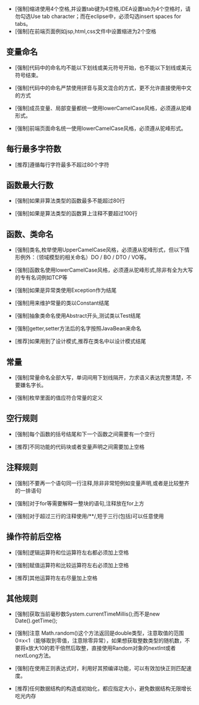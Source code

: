 
* [强制]缩进使用4个空格,并设置tab键为4空格,IDEA设置tab为4个空格时，请勿勾选Use tab character；而在eclipse中，必须勾选insert spaces for tabs。
* [强制]在前端页面例如jsp,html,css文件中设置缩进为2个空格

## 变量命名

* [强制]代码中的命名均不能以下划线或美元符号开始，也不能以下划线或美元符号结束。

* [强制]代码中的命名严禁使用拼音与英文混合的方式，更不允许直接使用中文的方式

* [强制]成员变量、局部变量都统一使用lowerCamelCase风格，必须遵从驼峰形式。

* [强制]前端页面命名统一使用lowerCamelCase风格，必须遵从驼峰形式。

## 每行最多字符数

* [推荐]遵循每行字符最多不超过80个字符

## 函数最大行数

* [强制]如果非算法类型的函数最多不能超过80行

* [强制]如果是算法类型的函数算上注释不要超过100行

## 函数、类命名

* [强制]类名,枚举使用UpperCamelCase风格，必须遵从驼峰形式，但以下情形例外：（领域模型的相关命名）DO / BO / DTO / VO等。

* [强制]函数名使用lowerCamelCase风格，必须遵从驼峰形式,除非有全为大写的专有名词例如TCP等

* [强制]如果是异常类使用Exception作为结尾

* [强制]用来维护常量的类以Constant结尾

* [强制]抽象类命名使用Abstract开头,测试类以Test结尾
* [强制]getter,setter方法后的名字按照JavaBean来命名

* [推荐]如果用到了设计模式,推荐在类名中以设计模式结尾

## 常量

* [强制]常量命名全部大写，单词间用下划线隔开，力求语义表达完整清楚，不要嫌名字长。

* [强制]枚举里面的值应符合常量的定义

## 空行规则

* [强制]每个函数的括号结尾和下一个函数之间需要有一个空行

* [推荐]不同功能的代码块或者变量声明之间需要加上空格

## 注释规则

* [强制]不要再一个语句同一行注释,除非非常短例如变量声明,或者是比较整齐的一排语句

* [强制]对于for等需要解释一整块的语句,注释放在for上方

* [强制]对于超过三行的注释使用/**/,短于三行(包括)可以任意使用

## 操作符前后空格

* [强制]逻辑运算符和位运算符左右都必须加上空格

* [强制]赋值运算符和比较运算符左右必须加上空格

* [推荐]其他运算符左右尽量加上空格

## 其他规则

* [强制]获取当前毫秒数System.currentTimeMillis();而不是new Date().getTime();

* [强制]注意 Math.random()这个方法返回是double类型，注意取值的范围 0≤x<1（能够取到零值，注意除零异常），如果想获取整数类型的随机数，不要将x放大10的若干倍然后取整，直接使用Random对象的nextInt或者nextLong方法。

* [强制]在使用正则表达式时，利用好其预编译功能，可以有效加快正则匹配速度。

* [推荐]任何数据结构的构造或初始化，都应指定大小，避免数据结构无限增长吃光内存





